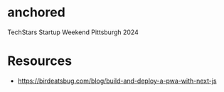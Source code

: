 # anchored

TechStars Startup Weekend Pittsburgh 2024

# Resources

- https://birdeatsbug.com/blog/build-and-deploy-a-pwa-with-next-js

